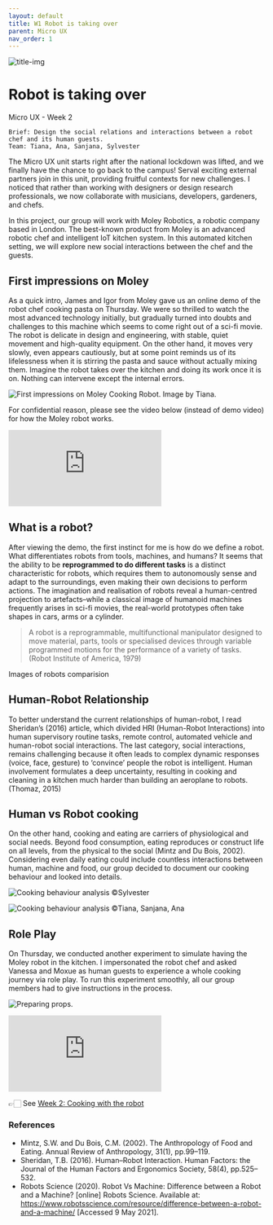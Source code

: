 ```yaml
---
layout: default
title: W1 Robot is taking over
parent: Micro UX
nav_order: 1
---
```


![title-img](https://sylvesterlau.com/blog/assets/micro/w1/cover.jpg)
# Robot is taking over
Micro UX - Week 2

```
Brief: Design the social relations and interactions between a robot chef and its human guests.
Team: Tiana, Ana, Sanjana, Sylvester
```
The Micro UX unit starts right after the national lockdown was lifted, and we finally have the chance to go back to the campus! Serval exciting external partners join in this unit, providing fruitful contexts for new challenges. I noticed that rather than working with designers or design research professionals, we now collaborate with musicians, developers, gardeners, and chefs.

In this project, our group will work with Moley Robotics, a robotic company based in London. The best-known product from Moley is an advanced robotic chef and intelligent IoT kitchen system. In this automated kitchen setting, we will explore new social interactions between the chef and the guests.

## First impressions on Moley
As a quick intro, James and Igor from Moley gave us an online demo of the robot chef cooking pasta on Thursday. We were so thrilled to watch the most advanced technology initially, but gradually turned into doubts and challenges to this machine which seems to come right out of a sci-fi movie. The robot is delicate in design and engineering, with stable, quiet movement and high-quality equipment. On the other hand, it moves very slowly, even appears cautiously, but at some point reminds us of its lifelessness when it is stirring the pasta and sauce without actually mixing them. Imagine the robot takes over the kitchen and doing its work once it is on. Nothing can intervene except the internal errors.

![First impressions on Moley Cooking Robot. Image by Tiana.](https://sylvesterlau.com/blog/assets/micro/w1/first-impressions.jpg "First impressions on Moley Cooking Robot. Image by Tiana.")

For confidential reason, please see the video below (instead of demo video) for how the Moley robot works.

<iframe class="l" src="https://www.youtube.com/embed/SN5mcsswXl8" title="YouTube video player" frameborder="0" allow="accelerometer; autoplay; clipboard-write; encrypted-media; gyroscope; picture-in-picture" allowfullscreen></iframe>

## What is a robot?
After viewing the demo, the first instinct for me is how do we define a robot. What differentiates robots from tools, machines, and humans? It seems that the ability to be **reprogrammed to do different tasks** is a distinct characteristic for robots, which requires them to autonomously sense and adapt to the surroundings, even making their own decisions to perform actions. The imagination and realisation of robots reveal a human-centred projection to artefacts–while a classical image of humanoid machines frequently arises in sci-fi movies, the real-world prototypes often take shapes in cars, arms or a cylinder.

> A robot is a reprogrammable, multifunctional manipulator designed to move material, parts, tools or specialised devices through variable programmed motions for the performance of a variety of tasks. (Robot Institute of America, 1979)

Images of robots comparision



## Human-Robot Relationship
To better understand the current relationships of human-robot, I read Sheridan’s (2016) article, which divided HRI (Human-Robot Interactions) into human supervisory routine tasks, remote control, automated vehicle and human-robot social interactions. The last category, social interactions, remains challenging because it often leads to complex dynamic responses (voice, face, gesture) to ‘convince’ people the robot is intelligent. Human involvement formulates a deep uncertainty, resulting in cooking and cleaning in a kitchen much harder than building an aeroplane to robots. (Thomaz, 2015)

## Human vs Robot cooking
On the other hand, cooking and eating are carriers of physiological and social needs. Beyond food consumption, eating reproduces or construct life on all levels, from the physical to the social (Mintz and Du Bois, 2002). Considering even daily eating could include countless interactions between human, machine and food, our group decided to document our cooking behaviour and looked into details.

![Cooking behaviour analysis ©Sylvester](https://sylvesterlau.com/blog/assets/micro/w1/cooking-syl.jpg "Cooking behaviour analysis ©Sylvester")

![Cooking behaviour analysis ©Tiana, Sanjana, Ana](https://sylvesterlau.com/blog/assets/micro/w1/cooking-others.jpg "Cooking behaviour analysis ©Tiana, Sanjana, Ana")

## Role Play
On Thursday, we conducted another experiment to simulate having the Moley robot in the kitchen. I impersonated the robot chef and asked Vanessa and Moxue as human guests to experience a whole cooking journey via role play. To run this experiment smoothly, all our group members had to give instructions in the process.

![Preparing props.](https://sylvesterlau.com/blog/assets/micro/w1/props.jpg "Preparing props.")

<iframe class="l" src="https://www.youtube.com/embed/jcq8_pWSQz4" title="YouTube video player" frameborder="0" allow="accelerometer; autoplay; clipboard-write; encrypted-media; gyroscope; picture-in-picture" allowfullscreen></iframe>

👉🏻 See [Week 2: Cooking with the robot](../micro-ux-w2)

### References
- Mintz, S.W. and Du Bois, C.M. (2002). The Anthropology of Food and Eating. Annual Review of Anthropology, 31(1), pp.99–119.
- Sheridan, T.B. (2016). Human–Robot Interaction. Human Factors: the Journal of the Human Factors and Ergonomics Society, 58(4), pp.525–532.
- Robots Science (2020). Robot Vs Machine: Difference between a Robot and a Machine? [online] Robots Science. Available at: https://www.robotsscience.com/resource/difference-between-a-robot-and-a-machine/ [Accessed 9 May 2021].